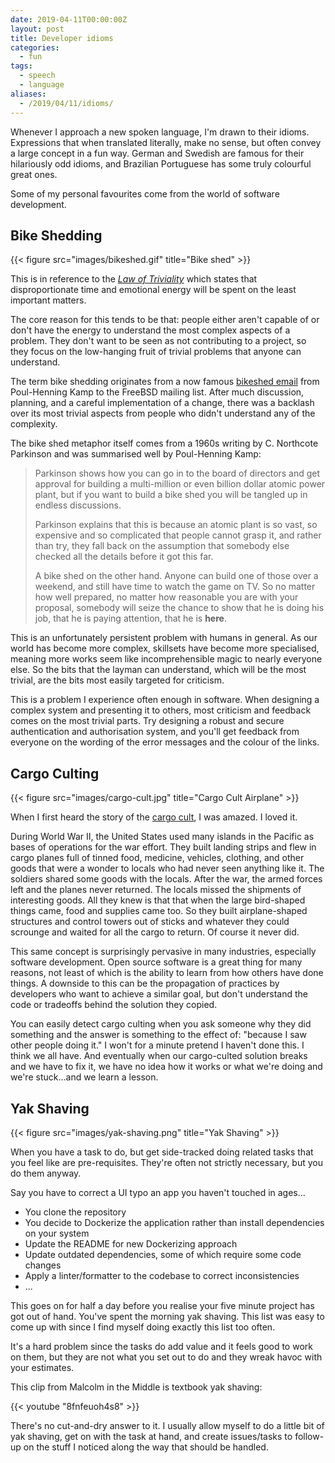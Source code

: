 ```yaml
---
date: 2019-04-11T00:00:00Z
layout: post
title: Developer idioms
categories:
  - fun
tags:
  - speech
  - language
aliases:
  - /2019/04/11/idioms/
---
```


Whenever I approach a new spoken language, I'm drawn to their idioms.
Expressions that when translated literally, make no sense, but often convey
a large concept in a fun way. German and Swedish are famous for their hilariously
odd idioms, and Brazilian Portuguese has some truly colourful great ones.

Some of my personal favourites come from the world of software development.

<!--more-->

## Bike Shedding

{{< figure src="images/bikeshed.gif" title="Bike shed" >}}

This is in reference to the *[Law of Triviality]* which states that disproportionate
time and emotional energy will be spent on the least important matters.

The core reason for this tends to be that: people either aren't capable of or
don't have the energy to understand the most complex aspects of a problem.
They don't want to be seen as not contributing to a project, so they focus
on the low-hanging fruit of trivial problems that anyone can understand.

The term bike shedding originates from a now famous [bikeshed email] from
Poul-Henning Kamp to the FreeBSD mailing list. After much discussion, planning,
and a careful implementation of a change, there was a backlash over its most
trivial aspects from people who didn't understand any of the complexity.

The bike shed metaphor itself comes from a 1960s writing by C. Northcote Parkinson
and was summarised well by Poul-Henning Kamp:

> Parkinson shows how you can go in to the board of directors and
get approval for building a multi-million or even billion dollar
atomic power plant, but if you want to build a bike shed you will
be tangled up in endless discussions.
>
> Parkinson explains that this is because an atomic plant is so vast,
so expensive and so complicated that people cannot grasp it, and
rather than try, they fall back on the assumption that somebody
else checked all the details before it got this far.
>
> A bike shed on the other hand.  Anyone can build one of those over
a weekend, and still have time to watch the game on TV.  So no
matter how well prepared, no matter how reasonable you are with
your proposal, somebody will seize the chance to show that he is
doing his job, that he is paying attention, that he is __here__.

This is an unfortunately persistent problem with humans in general. As our world
has become more complex, skillsets have become more specialised, meaning more
works seem like incomprehensible magic to nearly everyone else.
So the bits that the layman can understand, which will be the most trivial,
are the bits most easily targeted for criticism.

This is a problem I experience often enough in software. When designing a complex
system and presenting it to others, most criticism and feedback comes on the
most trivial parts. Try designing a robust and secure authentication and
authorisation system, and you'll get feedback from everyone on the wording of the
error messages and the colour of the links.


## Cargo Culting

{{< figure src="images/cargo-cult.jpg" title="Cargo Cult Airplane" >}}

When I first heard the story of the [cargo cult], I was amazed. I loved it.

During World War II, the United States used many islands in the Pacific as
bases of operations for the war effort. They built landing strips and flew in
cargo planes full of tinned food, medicine, vehicles, clothing, and other goods
that were a wonder to locals who had never seen anything like it. The soldiers
shared some goods with the locals. After the war, the armed forces left and the
planes never returned. The locals missed the shipments of interesting goods.
All they knew is that that when the large bird-shaped things came,
food and supplies came too. So they built airplane-shaped
structures and control towers out of sticks and whatever they could scrounge and
waited for all the cargo to return. Of course it never did.

This same concept is surprisingly pervasive in many industries, especially software development.
Open source software is a great thing for many reasons, not least of which is the
ability to learn from how others have done things. A downside to this can be
the propagation of practices by developers who want to achieve a similar goal,
but don't understand the code or tradeoffs behind the solution they copied.

You can easily detect cargo culting when you ask someone why they did something
and the answer is something to the effect of: "because I saw other people doing it."
I won't for a minute pretend I haven't done this. I think we all have. And eventually
when our cargo-culted solution breaks and we have to fix it, we have no idea how it
works or what we're doing and we're stuck...and we learn a lesson.


## Yak Shaving

{{< figure src="images/yak-shaving.png" title="Yak Shaving" >}}

When you have a task to do, but get side-tracked doing related tasks that you
feel like are pre-requisites. They're often not strictly necessary, but you do them
anyway.

Say you have to correct a UI typo an app you haven't touched in ages...

* You clone the repository
* You decide to Dockerize the application rather than install dependencies on your system
* Update the README for new Dockerizing approach
* Update outdated dependencies, some of which require some code changes
* Apply a linter/formatter to the codebase to correct inconsistencies
* ...

This goes on for half a day before you realise your five minute project has got out
of hand. You've spent the morning yak shaving. This list was easy to come up with
since I find myself doing exactly this list too often.

It's a hard problem since the tasks do add value and it feels good to work on them,
but they are not what you set out to do and they wreak havoc with your estimates.

This clip from Malcolm in the Middle is textbook yak shaving:

{{< youtube "8fnfeuoh4s8" >}}

There's no cut-and-dry answer to it. I usually allow myself to do a little bit of
yak shaving, get on with the task at hand, and create issues/tasks to follow-up
on the stuff I noticed along the way that should be handled.


[Law of Triviality]: https://en.wikipedia.org/wiki/Law_of_triviality
[bikeshed email]: http://phk.freebsd.dk/sagas/bikeshed/
[Cargo cult]: https://en.wikipedia.org/wiki/Cargo_cult
